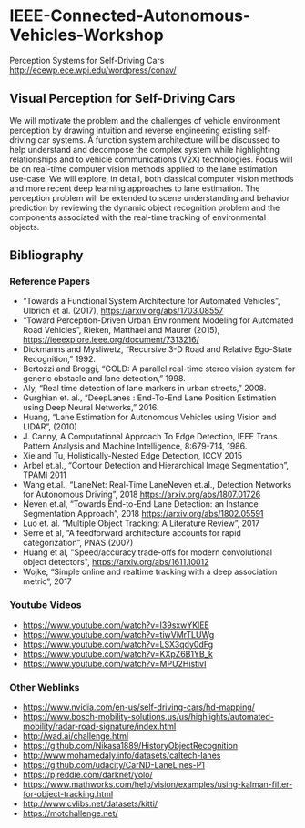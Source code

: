 # IEEE-Connected-Autonomous-Vehicles-Workshop
Perception Systems for Self-Driving Cars
http://ecewp.ece.wpi.edu/wordpress/conav/

## Visual Perception for Self-Driving Cars

We will motivate the problem and the challenges of vehicle environment perception by drawing intuition and reverse engineering existing self-driving car systems. A function system architecture will be discussed to help understand and decompose the complex system while highlighting relationships and to vehicle communications (V2X) technologies. Focus will be on real-time computer vision methods applied to the lane estimation use-case. We will explore, in detail, both classical computer vision methods and more recent deep learning approaches to lane estimation. The perception problem will be extended to scene understanding and behavior prediction by reviewing the dynamic object recognition problem and the components associated with the real-time tracking of environmental objects.

## Bibliography

### Reference Papers
* “Towards a Functional System Architecture for Automated Vehicles”, Ulbrich et al. (2017), https://arxiv.org/abs/1703.08557  
* “Toward Perception-Driven Urban Environment Modeling for Automated Road Vehicles”, Rieken, Matthaei and Maurer (2015), https://ieeexplore.ieee.org/document/7313216/ 
* Dickmanns and Mysliwetz, “Recursive 3-D Road and Relative Ego-State Recognition,” 1992.
* Bertozzi and Broggi, “GOLD: A parallel real-time stereo vision system for generic obstacle and lane detection,” 1998.
* Aly, “Real time detection of lane markers in urban streets,” 2008.
* Gurghian et. al., “DeepLanes : End-To-End Lane Position Estimation using Deep Neural Networks,” 2016.
* Huang, “Lane Estimation for Autonomous Vehicles using Vision and LIDAR”, (2010)
* J. Canny, A Computational Approach To Edge Detection, IEEE Trans. Pattern Analysis and Machine Intelligence, 8:679-714, 1986. 
* Xie and Tu, Holistically-Nested Edge Detection, ICCV 2015
* Arbel et.al., “Contour Detection and Hierarchical Image Segmentation”, TPAMI 2011
* Wang et.al., “LaneNet: Real-Time LaneNeven et.al., Detection Networks for Autonomous Driving”, 2018 https://arxiv.org/abs/1807.01726
* Neven et.al, “Towards End-to-End Lane Detection: an Instance Segmentation Approach”, 2018 https://arxiv.org/abs/1802.05591 
* Luo et. al. “Multiple Object Tracking: A Literature Review”, 2017
* Serre et al, “A feedforward architecture accounts for rapid categorization”, PNAS (2007)
* Huang et al, "Speed/accuracy trade-offs for modern convolutional object detectors", https://arxiv.org/abs/1611.10012 
* Wojke, “Simple online and realtime tracking with a deep association metric”, 2017


### Youtube Videos
* https://www.youtube.com/watch?v=I39sxwYKlEE 
* https://www.youtube.com/watch?v=tiwVMrTLUWg
* https://www.youtube.com/watch?v=LSX3qdy0dFg 
* https://www.youtube.com/watch?v=KXpZ6B1YB_k 
* https://www.youtube.com/watch?v=MPU2HistivI 


### Other Weblinks
* https://www.nvidia.com/en-us/self-driving-cars/hd-mapping/ 
* https://www.bosch-mobility-solutions.us/us/highlights/automated-mobility/radar-road-signature/index.html 
* http://wad.ai/challenge.html 
* https://github.com/Nikasa1889/HistoryObjectRecognition 
* http://www.mohamedaly.info/datasets/caltech-lanes 
* https://github.com/udacity/CarND-LaneLines-P1  
* https://pjreddie.com/darknet/yolo/ 
* https://www.mathworks.com/help/vision/examples/using-kalman-filter-for-object-tracking.html 
* http://www.cvlibs.net/datasets/kitti/ 
* https://motchallenge.net/ 

